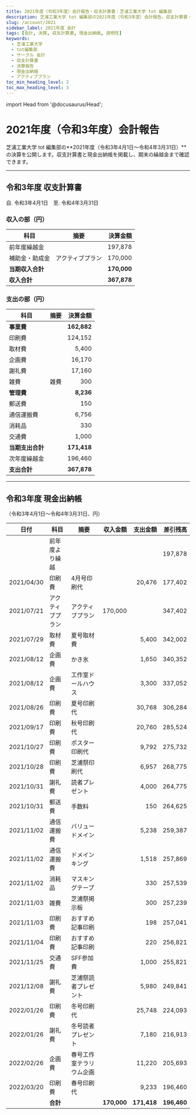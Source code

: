 ```yaml
---
title: 2021年度（令和3年度）会計報告・収支計算書｜芝浦工業大学 tot 編集部
description: 芝浦工業大学 tot 編集部の2021年度（令和3年度）会計報告。収支計算書・現金出納帳・事業費内訳・期末繰越の詳細を公開。
slug: /account/2021
sidebar_label: 2021年度 会計
tags: [会計, 決算, 収支計算書, 現金出納帳, 透明性]
keywords:
  - 芝浦工業大学
  - tot編集部
  - サークル 会計
  - 収支計算書
  - 決算報告
  - 現金出納帳
  - アクティブプラン
toc_min_heading_level: 2
toc_max_heading_level: 3
---
```


import Head from '@docusaurus/Head';

<Head>
  <link rel="canonical" href="https://tot-book.vercel.app/docs/account/2021" />
  <script type="application/ld+json">
    {JSON.stringify({
      "@context": "https://schema.org",
      "@type": "Report",
      "name": "2021年度（令和3年度）会計報告・収支計算書｜芝浦工業大学 tot 編集部",
      "description": "芝浦工業大学 tot 編集部の2021年度（令和3年度）会計報告。収支計算書・現金出納帳・事業費内訳・期末繰越の詳細を公開。",
      "inLanguage": "ja",
      "datePublished": "2022-03-31",
      "dateModified": "2022-03-31",
      "url": "https://tot-book.vercel.app/docs/account/2021",
      "image": "https://tot-book.vercel.app/img/og/og-2021-finance.png",
      "publisher": {
        "@type": "Organization",
        "name": "芝浦工業大学 tot 編集部",
        "url": "https://tot-book.vercel.app/",
        "logo": {
          "@type": "ImageObject",
          "url": "https://tot-book.vercel.app/img/logo.png"
        }
      },
      "about": [
        {"@type": "Thing", "name": "会計報告"},
        {"@type": "Thing", "name": "収支計算書"},
        {"@type": "Thing", "name": "現金出納帳"}
      ],
      "isPartOf": {"@type": "CreativeWorkSeries", "name": "活動記録・会計"}
    })}
  </script>
</Head>

# 2021年度（令和3年度）会計報告

芝浦工業大学 tot 編集部の**2021年度（令和3年4月1日〜令和4年3月31日）**の決算を公開します。収支計算書と現金出納帳を掲載し、期末の繰越金まで確認できます。

---

## 令和3年度 収支計算書  
自. 令和3年4月1日　至. 令和4年3月31日

### 収入の部（円）

| 科目             | 摘要             |  決算金額 |
| ---------------- | ---------------- | --------: |
| 前年度繰越金     |                  |   197,878 |
| 補助金・助成金   | アクティブプラン |   170,000 |
| **当期収入合計** |                  | **170,000** |
| **収入合計**     |                  | **367,878** |

### 支出の部（円）

| 科目             | 摘要 |  決算金額 |
| ---------------- | ---- | --------: |
| **事業費**       |      | **162,882** |
| 印刷費           |      |   124,152 |
| 取材費           |      |     5,400 |
| 企画費           |      |    16,170 |
| 謝礼費           |      |    17,160 |
| 雑費             | 雑費 |       300 |
| **管理費**       |      |  **8,236** |
| 郵送費           |      |       150 |
| 通信運搬費       |      |     6,756 |
| 消耗品           |      |       330 |
| 交通費           |      |     1,000 |
| **当期支出合計** |      | **171,418** |
| 次年度繰越金     |      |   196,460 |
| **支出合計**     |      | **367,878** |

---

## 令和3年度 現金出納帳  
（令和3年4月1日〜令和4年3月31日、円）

| 日付       | 科目             | 摘要                     | 収入金額 | 支出金額 | 差引残高 |
| ---------- | ---------------- | ------------------------ | -------: | -------: | -------: |
|            | 前年度より繰越   |                          |          |          | 197,878  |
| 2021/04/30 | 印刷費           | 4月号印刷代              |          | 20,476   | 177,402  |
| 2021/07/21 | アクティブプラン | アクティブプラン         | 170,000  |          | 347,402  |
| 2021/07/29 | 取材費           | 夏号取材費               |          | 5,400    | 342,002  |
| 2021/08/12 | 企画費           | かき氷                   |          | 1,650    | 340,352  |
| 2021/08/12 | 企画費           | 工作室ドールハウス       |          | 3,300    | 337,052  |
| 2021/08/26 | 印刷費           | 夏号印刷代               |          | 30,768   | 306,284  |
| 2021/09/17 | 印刷費           | 秋号印刷代               |          | 20,760   | 285,524  |
| 2021/10/27 | 印刷費           | ポスター印刷代           |          | 9,792    | 275,732  |
| 2021/10/28 | 印刷費           | 芝浦祭印刷代             |          | 6,957    | 268,775  |
| 2021/10/31 | 謝礼費           | 読者プレゼント           |          | 4,000    | 264,775  |
| 2021/10/31 | 郵送費           | 手数料                   |          | 150      | 264,625  |
| 2021/11/02 | 通信運搬費       | バリュードメイン         |          | 5,238    | 259,387  |
| 2021/11/02 | 通信運搬費       | ドメインキング           |          | 1,518    | 257,869  |
| 2021/11/02 | 消耗品           | マスキングテープ         |          | 330      | 257,539  |
| 2021/11/03 | 雑費             | 芝浦祭掲示板             |          | 300      | 257,239  |
| 2021/11/03 | 印刷費           | おすすめ記事印刷         |          | 198      | 257,041  |
| 2021/11/04 | 印刷費           | おすすめ記事印刷         |          | 220      | 256,821  |
| 2021/11/25 | 交通費           | SFF参加費                |          | 1,000    | 255,821  |
| 2021/12/08 | 謝礼費           | 芝浦祭読者プレゼント     |          | 5,980    | 249,841  |
| 2022/01/26 | 印刷費           | 冬号印刷代               |          | 25,748   | 224,093  |
| 2022/01/26 | 謝礼費           | 冬号読者プレゼント       |          | 7,180    | 216,913  |
| 2022/02/26 | 企画費           | 春号工作室テラリウム企画 |          | 11,220   | 205,693  |
| 2022/03/20 | 印刷費           | 春号印刷代               |          | 9,233    | 196,460  |
|            | **合計**         |                          | **170,000** | **171,418** | **196,460** |
